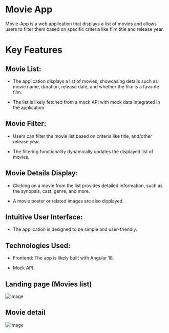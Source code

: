 # Movie App

Movie-App is a web application that displays a list of movies and allows users to filter them based on specific criteria like film title and release year.

# Key Features
## Movie List:

- The application displays a list of movies, showcasing details such as movie name, duration, release date, and whether the film is a favorite film.

- The list is likely fetched from a mock API with mock data integrated in the application.

## Movie Filter:

- Users can filter the movie list based on criteria like title, and/other release year.

- The filtering functionality dynamically updates the displayed list of movies.

## Movie Details Display:

- Clicking on a movie from the list provides detailed information, such as the synopsis, cast, genre, and more.

- A movie poster or related images are also displayed.

## Intuitive User Interface:

- The application is designed to be simple and user-friendly.

## Technologies Used:

- Frontend: The app is likely built with Angular 18.

- Mock API.

## Landing page (Movies list)

![image](https://github.com/user-attachments/assets/2512feff-f8d4-4f23-97cc-c439bbfd669a)

## Movie detail 

![image](https://github.com/user-attachments/assets/5c816306-23fd-45e3-8f5d-86d31ba48a61)

